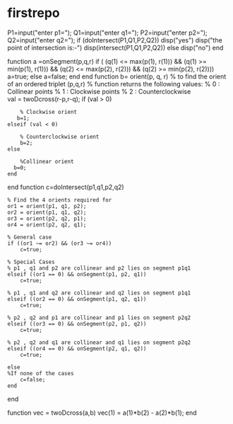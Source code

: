 # firstrepo
P1=input("enter p1=");
Q1=input("enter q1=");
P2=input("enter p2=");
Q2=input("enter q2=");
if (doIntersect(P1,Q1,P2,Q2))
    disp("yes")
    disp("the point of intersection is:-")
    disp(intersect(P1,Q1,P2,Q2))
else
    disp("no")
end
  
function a =onSegment(p,q,r)
    if ( (q(1) <= max(p(1), r(1))) && (q(1) >= min(p(1), r(1))) && (q(2) <= max(p(2), r(2))) && (q(2) >= min(p(2), r(2))))
        a=true;
    else
        a=false;
    end
end
function b= orient(p, q, r)
    % to find the orient of an ordered triplet (p,q,r)
    % function returns the following values:
    % 0 : Collinear points
    % 1 : Clockwise points
    % 2 : Counterclockwise      
    val = twoDcross(r-p,r-q);
    if (val > 0)
          
        % Clockwise orient
       b=1;
    elseif (val < 0)
          
        % Counterclockwise orient
        b=2;
    else
          
        %Collinear orient
      b=0;
    end
end
function c=doIntersect(p1,q1,p2,q2)
      
    % Find the 4 orients required for 
    or1 = orient(p1, q1, p2);
    or2 = orient(p1, q1, q2);
    or3 = orient(p2, q2, p1);
    or4 = orient(p2, q2, q1);
  
    % General case
    if ((or1 ~= or2) && (or3 ~= or4))
        c=true;
    
    % Special Cases  
    % p1 , q1 and p2 are collinear and p2 lies on segment p1q1
    elseif ((or1 == 0) && onSegment(p1, p2, q1))
        c=true;
    
    % p1 , q1 and q2 are collinear and q2 lies on segment p1q1
    elseif ((or2 == 0) && onSegment(p1, q2, q1))
        c=true;
    
    % p2 , q2 and p1 are collinear and p1 lies on segment p2q2
    elseif ((or3 == 0) && onSegment(p2, p1, q2))
        c=true;
   
    % p2 , q2 and q1 are collinear and q1 lies on segment p2q2
    elseif ((or4 == 0) && onSegment(p2, q1, q2))
        c=true;
    
    else
    %If none of the cases
        c=false;
    end   
end

function vec = twoDcross(a,b)
    vec(1) = a(1)*b(2) - a(2)*b(1);
end
